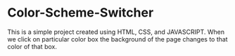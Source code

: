 # Color-Scheme-Switcher
This is a simple project created using HTML, CSS, and JAVASCRIPT. When we click on particular color box the background of the page changes to that color of that box.

